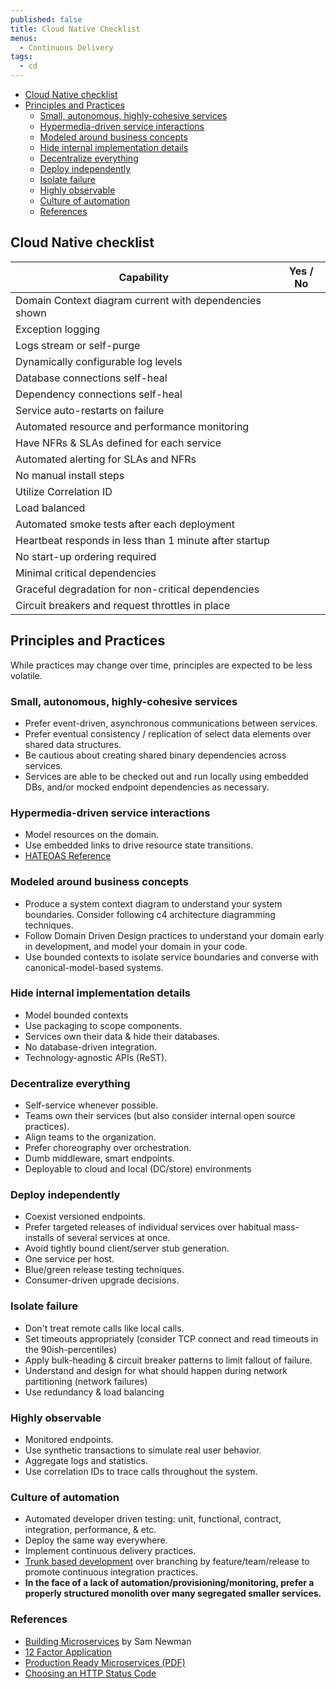 ```yaml
---
published: false
title: Cloud Native Checklist
menus:
  - Continuous Delivery
tags:
  - cd
---
```


- [Cloud Native checklist](#cloud-native-checklist)
- [Principles and Practices](#principles-and-practices)
  - [Small, autonomous, highly-cohesive services](#small-autonomous-highly-cohesive-services)
  - [Hypermedia-driven service interactions](#hypermedia-driven-service-interactions)
  - [Modeled around business concepts](#modeled-around-business-concepts)
  - [Hide internal implementation details](#hide-internal-implementation-details)
  - [Decentralize everything](#decentralize-everything)
  - [Deploy independently](#deploy-independently)
  - [Isolate failure](#isolate-failure)
  - [Highly observable](#highly-observable)
  - [Culture of automation](#culture-of-automation)
  - [References](#references)

## Cloud Native checklist

| Capability                                             | Yes / No |
| ------------------------------------------------------ | -------- |
| Domain Context diagram current with dependencies shown |          |
| Exception logging                                      |          |
| Logs stream or self-purge                              |          |
| Dynamically configurable log levels                    |          |
| Database connections self-heal                         |          |
| Dependency connections self-heal                       |          |
| Service auto-restarts on failure                       |          |
| Automated resource and performance monitoring          |          |
| Have NFRs & SLAs defined for each service              |          |
| Automated alerting for SLAs and NFRs                   |          |
| No manual install steps                                |          |
| Utilize Correlation ID                                 |          |
| Load balanced                                          |          |
| Automated smoke tests after each deployment            |          |
| Heartbeat responds in less than 1 minute after startup |          |
| No start-up ordering required                          |          |
| Minimal critical dependencies                          |          |
| Graceful degradation for non-critical dependencies     |          |
| Circuit breakers and request throttles in place        |          |

## Principles and Practices

While practices may change over time, principles are expected to be less volatile.

### Small, autonomous, highly-cohesive services

- Prefer event-driven, asynchronous communications between services.
- Prefer eventual consistency / replication of select data elements over shared data structures.
- Be cautious about creating shared binary dependencies across services.
- Services are able to be checked out and run locally using embedded DBs, and/or mocked endpoint dependencies as necessary.

### Hypermedia-driven service interactions

- Model resources on the domain.
- Use embedded links to drive resource state transitions.
- [HATEOAS Reference](http://restcookbook.com/Basics/hateoas/)

### Modeled around business concepts

- Produce a system context diagram to understand your system boundaries. Consider following c4 architecture diagramming techniques.
- Follow Domain Driven Design practices to understand your domain early in development, and model your domain in your code.
- Use bounded contexts to isolate service boundaries and converse with canonical-model-based systems.

### Hide internal implementation details

- Model bounded contexts
- Use packaging to scope components.
- Services own their data & hide their databases.
- No database-driven integration.
- Technology-agnostic APIs (ReST).

### Decentralize everything

- Self-service whenever possible.
- Teams own their services (but also consider internal open source practices).
- Align teams to the organization.
- Prefer choreography over orchestration.
- Dumb middleware, smart endpoints.
- Deployable to cloud and local (DC/store) environments

### Deploy independently

- Coexist versioned endpoints.
- Prefer targeted releases of individual services over habitual mass-installs of several services at once.
- Avoid tightly bound client/server stub generation.
- One service per host.
- Blue/green release testing techniques.
- Consumer-driven upgrade decisions.

### Isolate failure

- Don't treat remote calls like local calls.
- Set timeouts appropriately (consider TCP connect and read timeouts in the 90ish-percentiles)
- Apply bulk-heading & circuit breaker patterns to limit fallout of failure.
- Understand and design for what should happen during network partitioning (network failures)
- Use redundancy & load balancing

### Highly observable

- Monitored endpoints.
- Use synthetic transactions to simulate real user behavior.
- Aggregate logs and statistics.
- Use correlation IDs to trace calls throughout the system.

### Culture of automation

- Automated developer driven testing: unit, functional, contract, integration, performance, & etc.
- Deploy the same way everywhere.
- Implement continuous delivery practices.
- [Trunk based development](https://trunkbaseddevelopment.com/) over branching by feature/team/release to promote continuous integration practices.
- **In the face of a lack of automation/provisioning/monitoring, prefer a properly structured monolith over many segregated smaller services.**

### References

- [Building Microservices](http://shop.oreilly.com/product/0636920033158.do) by Sam Newman
- [12 Factor Application](https://12factor.net)
- [Production Ready Microservices (PDF)](assets/Production-Ready_Microservices_excerpt.pdf)
- [Choosing an HTTP Status Code](https://www.codetinkerer.com/2015/12/04/choosing-an-http-status-code.html)

